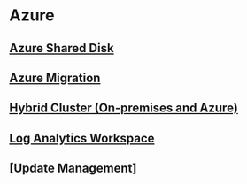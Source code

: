 # Azure
## [Azure Shared Disk](Shared_Disk/Shared%20Disk.md)
## [Azure Migration](Azure_Migration/Azure%20Migration.md)
## [Hybrid Cluster (On-premises and Azure)](Hybrid_Cluster_(On-premises%20and%20Azure)/Hybrid_Cluster_(On-premises%20and%20Azure).md)
## [Log Analytics Workspace](Log_Analytics_Workspace/Log%20Analytics%20Workspace.md)
## [Update Management]
